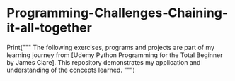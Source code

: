 # Programming-Challenges-Chaining-it-all-together
Print(""" The following exercises, programs and projects are part of my learning journey from [Udemy Python Programming for the Total Beginner by James Clare]. 
This repository demonstrates my application and understanding of the concepts learned.
""")
